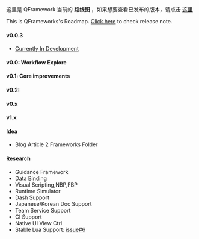 
这里是 QFramework 当前的 **路线图** ，如果想要查看已发布的版本，请点击 [这里](https://github.com/liangxiegame/QFramework/releases)

This is QFrameworks's Roadmap.
[Click here](https://github.com/liangxiegame/QFramework/releases) to check release note.

#### v0.0.3

* [Currently In Development](https://github.com/liangxiegame/QFramework/projects/6)

#### v0.0: Workflow Explore

#### v0.1: Core improvements

#### v0.2: 

#### v0.x

#### v1.x

#### Idea

* Blog Article 2 Frameworks Folder

#### Research
* Guidance Framework
* Data Binding
* Visual Scripting,NBP,FBP
* Runtime Simulator 
* Dash Support
* Japanese/Korean Doc Support
* Team Service Support
* CI Support
* Native UI View Ctrl
* Stable Lua Support: [issue#6](https://github.com/liangxiegame/QFramework/issues/6)
